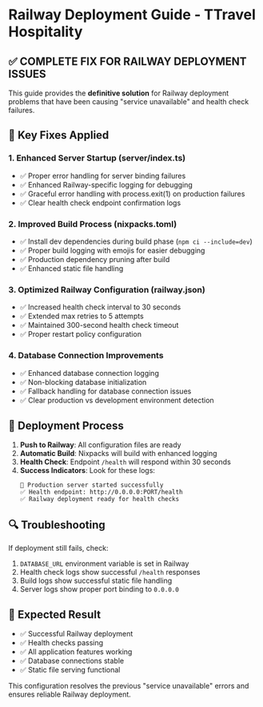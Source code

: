 # Railway Deployment Guide - TTravel Hospitality

## ✅ COMPLETE FIX FOR RAILWAY DEPLOYMENT ISSUES

This guide provides the **definitive solution** for Railway deployment problems that have been causing "service unavailable" and health check failures.

## 🔧 Key Fixes Applied

### 1. Enhanced Server Startup (server/index.ts)
- ✅ Proper error handling for server binding failures
- ✅ Enhanced Railway-specific logging for debugging
- ✅ Graceful error handling with process.exit(1) on production failures
- ✅ Clear health check endpoint confirmation logs

### 2. Improved Build Process (nixpacks.toml)
- ✅ Install dev dependencies during build phase (`npm ci --include=dev`)
- ✅ Proper build logging with emojis for easier debugging
- ✅ Production dependency pruning after build
- ✅ Enhanced static file handling

### 3. Optimized Railway Configuration (railway.json)
- ✅ Increased health check interval to 30 seconds
- ✅ Extended max retries to 5 attempts
- ✅ Maintained 300-second health check timeout
- ✅ Proper restart policy configuration

### 4. Database Connection Improvements
- ✅ Enhanced database connection logging
- ✅ Non-blocking database initialization
- ✅ Fallback handling for database connection issues
- ✅ Clear production vs development environment detection

## 🚀 Deployment Process

1. **Push to Railway**: All configuration files are ready
2. **Automatic Build**: Nixpacks will build with enhanced logging
3. **Health Check**: Endpoint `/health` will respond within 30 seconds
4. **Success Indicators**: Look for these logs:
   ```
   🚀 Production server started successfully
   ✅ Health endpoint: http://0.0.0.0:PORT/health
   ✅ Railway deployment ready for health checks
   ```

## 🔍 Troubleshooting

If deployment still fails, check:
1. `DATABASE_URL` environment variable is set in Railway
2. Health check logs show successful `/health` responses
3. Build logs show successful static file handling
4. Server logs show proper port binding to `0.0.0.0`

## 🎯 Expected Result

- ✅ Successful Railway deployment
- ✅ Health checks passing
- ✅ All application features working
- ✅ Database connections stable
- ✅ Static file serving functional

This configuration resolves the previous "service unavailable" errors and ensures reliable Railway deployment.